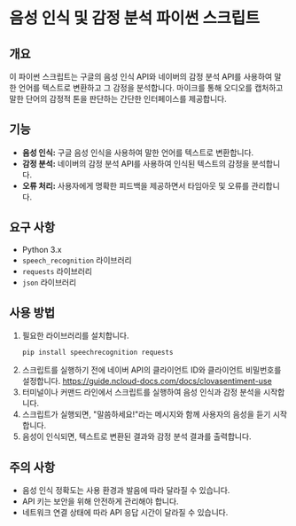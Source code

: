 # 음성 인식 및 감정 분석 파이썬 스크립트

## 개요
이 파이썬 스크립트는 구글의 음성 인식 API와 네이버의 감정 분석 API를 사용하여 말한 언어를 텍스트로 변환하고 그 감정을 분석합니다. 마이크를 통해 오디오를 캡처하고 말한 단어의 감정적 톤을 판단하는 간단한 인터페이스를 제공합니다.

## 기능
- **음성 인식:** 구글 음성 인식을 사용하여 말한 언어를 텍스트로 변환합니다.
- **감정 분석:** 네이버의 감정 분석 API를 사용하여 인식된 텍스트의 감정을 분석합니다. 
- **오류 처리:** 사용자에게 명확한 피드백을 제공하면서 타임아웃 및 오류를 관리합니다.

## 요구 사항
- Python 3.x
- `speech_recognition` 라이브러리
- `requests` 라이브러리
- `json` 라이브러리

## 사용 방법
1. 필요한 라이브러리를 설치합니다.
   ```
   pip install speechrecognition requests
   ```
2. 스크립트를 실행하기 전에 네이버 API의 클라이언트 ID와 클라이언트 비밀번호를 설정합니다. https://guide.ncloud-docs.com/docs/clovasentiment-use
3. 터미널이나 커맨드 라인에서 스크립트를 실행하여 음성 인식과 감정 분석을 시작합니다.
4. 스크립트가 실행되면, "말씀하세요!"라는 메시지와 함께 사용자의 음성을 듣기 시작합니다.
5. 음성이 인식되면, 텍스트로 변환된 결과와 감정 분석 결과를 출력합니다.

## 주의 사항
- 음성 인식 정확도는 사용 환경과 발음에 따라 달라질 수 있습니다.
- API 키는 보안을 위해 안전하게 관리해야 합니다.
- 네트워크 연결 상태에 따라 API 응답 시간이 달라질 수 있습니다.
